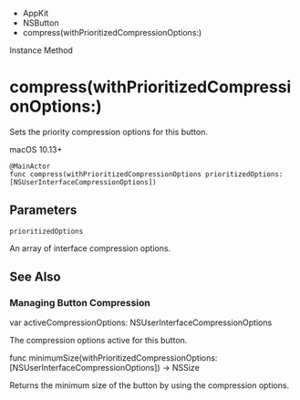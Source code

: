 

- AppKit
- NSButton
-  compress(withPrioritizedCompressionOptions:) 

Instance Method

# compress(withPrioritizedCompressionOptions:)

Sets the priority compression options for this button.

macOS 10.13+

``` source
@MainActor
func compress(withPrioritizedCompressionOptions prioritizedOptions: [NSUserInterfaceCompressionOptions])
```

## Parameters 

`prioritizedOptions`  

An array of interface compression options.

## See Also

### Managing Button Compression

var activeCompressionOptions: NSUserInterfaceCompressionOptions

The compression options active for this button.

func minimumSize(withPrioritizedCompressionOptions: [NSUserInterfaceCompressionOptions]) -> NSSize

Returns the minimum size of the button by using the compression options.

